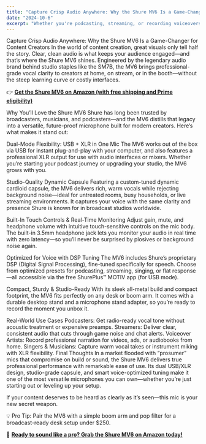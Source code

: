 ```yaml
---
title: "Capture Crisp Audio Anywhere: Why the Shure MV6 Is a Game-Changer for Content Creators"
date: "2024-10-6"
excerpt: "Whether you're podcasting, streaming, or recording voiceovers, the Shure MV6 dynamic microphone delivers broadcast-quality sound with plug-and-play simplicity—perfect for USB and XLR setups alike."
---
```


Capture Crisp Audio Anywhere: Why the Shure MV6 Is a Game-Changer for Content Creators
In the world of content creation, great visuals only tell half the story. Clear, clean audio is what keeps your audience engaged—and that’s where the Shure MV6 shines. Engineered by the legendary audio brand behind studio staples like the SM7B, the MV6 brings professional-grade vocal clarity to creators at home, on stream, or in the booth—without the steep learning curve or costly interfaces.

👉 **[Get the Shure MV6 on Amazon (with free shipping and Prime eligibility)](https://amzn.to/3VR6qny)**

Why You’ll Love the Shure MV6
Shure has long been trusted by broadcasters, musicians, and podcasters—and the MV6 distills that legacy into a versatile, future-proof microphone built for modern creators. Here’s what makes it stand out:

Dual-Mode Flexibility: USB + XLR in One Mic
The MV6 works out of the box via USB for instant plug-and-play with your computer, and also features a professional XLR output for use with audio interfaces or mixers. Whether you’re starting your podcast journey or upgrading your studio, the MV6 grows with you.

Studio-Quality Dynamic Capsule
Featuring a custom-tuned dynamic cardioid capsule, the MV6 delivers rich, warm vocals while rejecting background noise—ideal for untreated rooms, busy households, or live streaming environments. It captures your voice with the same clarity and presence Shure is known for in broadcast studios worldwide.

Built-In Touch Controls & Real-Time Monitoring
Adjust gain, mute, and headphone volume with intuitive touch-sensitive controls on the mic body. The built-in 3.5mm headphone jack lets you monitor your audio in real time with zero latency—so you’ll never be surprised by plosives or background noise again.

Optimized for Voice with DSP Tuning
The MV6 includes Shure’s proprietary DSP (Digital Signal Processing), fine-tuned specifically for speech. Choose from optimized presets for podcasting, streaming, singing, or flat response—all accessible via the free ShurePlus™ MOTIV app (for USB mode).

Compact, Sturdy & Studio-Ready
With its sleek all-metal build and compact footprint, the MV6 fits perfectly on any desk or boom arm. It comes with a durable desktop stand and a microphone stand adapter, so you’re ready to record the moment you unbox it.

Real-World Use Cases
Podcasters: Get radio-ready vocal tone without acoustic treatment or expensive preamps.
Streamers: Deliver clear, consistent audio that cuts through game noise and chat alerts.
Voiceover Artists: Record professional narration for videos, ads, or audiobooks from home.
Singers & Musicians: Capture warm vocal takes or instrument miking with XLR flexibility.
Final Thoughts
In a market flooded with “prosumer” mics that compromise on build or sound, the Shure MV6 delivers true professional performance with remarkable ease of use. Its dual USB/XLR design, studio-grade capsule, and smart voice-optimized tuning make it one of the most versatile microphones you can own—whether you’re just starting out or leveling up your setup.

If your content deserves to be heard as clearly as it’s seen—this mic is your new secret weapon.

💡 Pro Tip: Pair the MV6 with a simple boom arm and pop filter for a broadcast-ready desk setup under $250.

🛒 **[Ready to sound like a pro? Grab the Shure MV6 on Amazon today!](https://amzn.to/3VR6qny)**